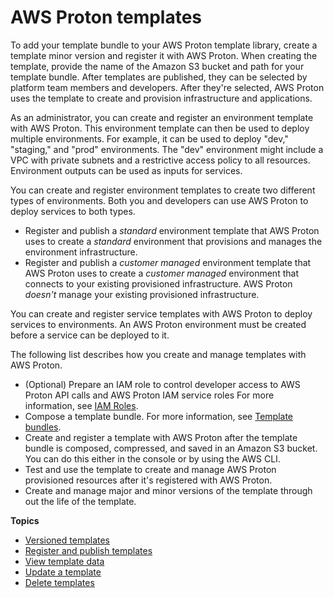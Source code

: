 # AWS Proton templates<a name="ag-templates"></a>

To add your template bundle to your AWS Proton template library, create a template minor version and register it with AWS Proton\. When creating the template, provide the name of the Amazon S3 bucket and path for your template bundle\. After templates are published, they can be selected by platform team members and developers\. After they're selected, AWS Proton uses the template to create and provision infrastructure and applications\.

As an administrator, you can create and register an environment template with AWS Proton\. This environment template can then be used to deploy multiple environments\. For example, it can be used to deploy "dev," "staging," and "prod" environments\. The "dev" environment might include a VPC with private subnets and a restrictive access policy to all resources\. Environment outputs can be used as inputs for services\.

You can create and register environment templates to create two different types of environments\. Both you and developers can use AWS Proton to deploy services to both types\.
+ Register and publish a *standard* environment template that AWS Proton uses to create a *standard* environment that provisions and manages the environment infrastructure\.
+ Register and publish a *customer managed* environment template that AWS Proton uses to create a *customer managed* environment that connects to your existing provisioned infrastructure\. AWS Proton *doesn't* manage your existing provisioned infrastructure\.

You can create and register service templates with AWS Proton to deploy services to environments\. An AWS Proton environment must be created before a service can be deployed to it\.

The following list describes how you create and manage templates with AWS Proton\.
+ \(Optional\) Prepare an IAM role to control developer access to AWS Proton API calls and AWS Proton IAM service roles For more information, see [IAM Roles](env-permissions.md)\.
+ Compose a template bundle\. For more information, see [Template bundles](ag-template-bundles.md)\.
+ Create and register a template with AWS Proton after the template bundle is composed, compressed, and saved in an Amazon S3 bucket\. You can do this either in the console or by using the AWS CLI\.
+ Test and use the template to create and manage AWS Proton provisioned resources after it's registered with AWS Proton\.
+ Create and manage major and minor versions of the template through out the life of the template\.

**Topics**
+ [Versioned templates](ag-template-versions.md)
+ [Register and publish templates](template-create.md)
+ [View template data](template-view.md)
+ [Update a template](template-update.md)
+ [Delete templates](template-delete.md)